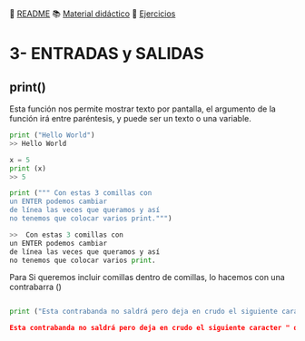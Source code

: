 
:page_with_curl: [README](../README.md) :books: [Material didáctico](/documentation/indicedocu.md) :pencil: [Ejercicios](/tests/indicetests.md)




# 3- ENTRADAS y SALIDAS

## print()

Esta función nos permite mostrar texto por pantalla,
el argumento de la función irá entre paréntesis, y puede ser un texto o una variable.

````python
print ("Hello World")
>> Hello World

x = 5
print (x)
>> 5

print (""" Con estas 3 comillas con
un ENTER podemos cambiar 
de línea las veces que queramos y así 
no tenemos que colocar varios print.""")

>>  Con estas 3 comillas con
un ENTER podemos cambiar 
de línea las veces que queramos y así
no tenemos que colocar varios print.
````
Para Si queremos incluir comillas dentro de comillas, lo hacemos con una contrabarra (\)
````python

print ("Esta contrabanda no saldrá pero deja en crudo el siguiente caracter \" que son estas comillas \""")

Esta contrabanda no saldrá pero deja en crudo el siguiente caracter " que son estas comillas " 
````